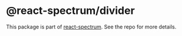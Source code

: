 # @react-spectrum/divider

This package is part of [react-spectrum](https://gitlab.com/watheia/spectrum). See the repo for more details.
